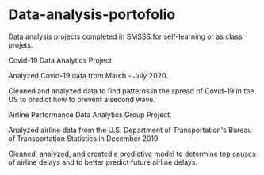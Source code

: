 # Data-analysis-portofolio
Data analysis projects completed in SMSSS for self-learning or as class projets.

Covid-19 Data Analytics Project.

Analyzed Covid-19 data from March - July 2020.

Cleaned and analyzed data to find patterns in the spread of Covid-19 in the US to predict how to prevent a second wave.

Airline Performance Data Analytics Group Project.

Analyzed airline data from the U.S. Department of Transportation's Bureau of Transportation Statistics in December 2019

Cleaned, analyzed, and created a predictive model to determine top causes of airline delays and to better predict future airline delays.

